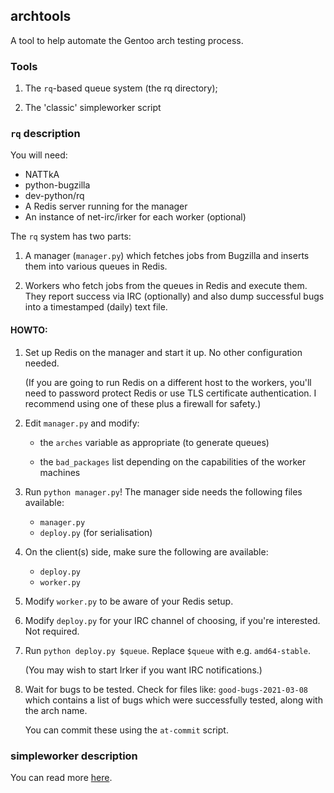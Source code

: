## archtools

A tool to help automate the Gentoo arch testing process.

### Tools

1. The `rq`-based queue system (the rq directory);

2. The 'classic' simpleworker script

### `rq` description

You will need:

- NATTkA
- python-bugzilla
- dev-python/rq
- A Redis server running for the manager
- An instance of net-irc/irker for each worker (optional)

The `rq` system has two parts:

1. A manager (`manager.py`) which fetches jobs from Bugzilla
   and inserts them into various queues in Redis.
   
2. Workers who fetch jobs from the queues in Redis and
   execute them. They report success via IRC (optionally)
   and also dump successful bugs into a timestamped (daily)
   text file.

#### HOWTO:

1. Set up Redis on the manager and start it up. No other
   configuration needed.
   
   (If you are going to run Redis on a different host to
   the workers, you'll need to password protect Redis
   or use TLS certificate authentication. I recommend
   using one of these plus a firewall for safety.)

2. Edit `manager.py` and modify:
   * the `arches` variable as appropriate (to generate queues)
   
   * the `bad_packages` list depending on the capabilities
	 of the worker machines
 
3. Run `python manager.py`! The manager side needs the following
   files available:
   * `manager.py`
   * `deploy.py` (for serialisation)

4. On the client(s) side, make sure the following are available:
   * `deploy.py`
   * `worker.py`
   
5. Modify `worker.py` to be aware of your Redis setup.

6. Modify `deploy.py` for your IRC channel of choosing,
   if you're interested. Not required.

7. Run `python deploy.py $queue`. Replace `$queue` with
   e.g. `amd64-stable`.
   
   (You may wish to start Irker if you want IRC notifications.)
   
8. Wait for bugs to be tested. Check for files like:
   `good-bugs-2021-03-08` which contains a list of bugs
   which were successfully tested, along with the arch name.
   
   You can commit these using the `at-commit` script.
   
### simpleworker description

You can read more [here](classic/README.md).
